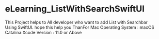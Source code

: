 # eLearning_ListWithSearchSwiftUI

This Project helps to All developer who want to add List with Searchbar Using SwiftUI. hope this help you 
ThanFor Mac Operating System : macOS Catalina
Xcode Version : 11.0 or Above 
